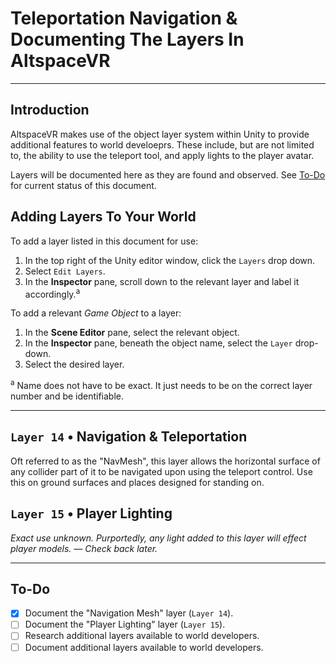 # Teleportation Navigation & Documenting The Layers In AltspaceVR
****
## Introduction
AltspaceVR makes use of the object layer system within Unity to provide additional features to world develoeprs. These include, but are not limited to, the ability to use the teleport tool, and apply lights to the player avatar.

Layers will be documented here as they are found and observed. See [To-Do](#to-do) for current status of this document.

## Adding Layers To Your World
To add a layer listed in this document for use:
1. In the top right of the Unity editor window, click the `Layers` drop down.
2. Select `Edit Layers`.
3. In the **Inspector** pane, scroll down to the relevant layer and label it accordingly.<sup>a</sup>

To add a relevant _Game Object_ to a layer:
1. In the **Scene Editor** pane, select the relevant object.
2. In the **Inspector** pane, beneath the object name, select the `Layer` drop-down.
3. Select the desired layer.

<sup>a</sup> Name does not have to be exact. It just needs to be on the correct layer number and be identifiable.
****
## `Layer 14` • Navigation & Teleportation
Oft referred to as the "NavMesh", this layer allows the horizontal surface of any collider part of it to be navigated upon using the teleport control. Use this on ground surfaces and places designed for standing on.

## `Layer 15` • Player Lighting
_Exact use unknown. Purportedly, any light added to this layer will effect player models. — Check back later._
****
## To-Do
- [x] Document the "Navigation Mesh" layer (`Layer 14`).
- [ ] Document the "Player Lighting" layer (`Layer 15`).
- [ ] Research additional layers available to world developers.
- [ ] Document additional layers available to world developers.
